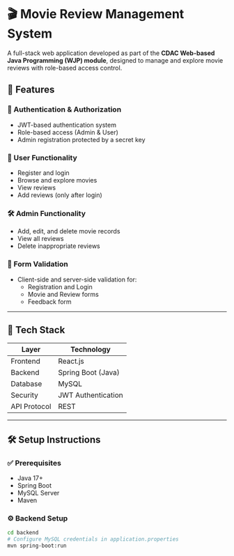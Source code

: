 # 🎬 Movie Review Management System

A full-stack web application developed as part of the **CDAC Web-based Java Programming (WJP) module**, designed to manage and explore movie reviews with role-based access control.

## 🚀 Features

### 🔐 Authentication & Authorization
- JWT-based authentication system
- Role-based access (Admin & User)
- Admin registration protected by a secret key

### 👤 User Functionality
- Register and login
- Browse and explore movies
- View reviews
- Add reviews (only after login)

### 🛠️ Admin Functionality
- Add, edit, and delete movie records
- View all reviews
- Delete inappropriate reviews

### 🧾 Form Validation
- Client-side and server-side validation for:
  - Registration and Login
  - Movie and Review forms
  - Feedback form

---

## 🧱 Tech Stack

| Layer        | Technology         |
|--------------|--------------------|
| Frontend     | React.js           |
| Backend      | Spring Boot (Java) |
| Database     | MySQL              |
| Security     | JWT Authentication |
| API Protocol | REST               |

---

## 🛠️ Setup Instructions

### ✅ Prerequisites
- Java 17+
- Spring Boot
- MySQL Server
- Maven

### ⚙️ Backend Setup
```bash
cd backend
# Configure MySQL credentials in application.properties
mvn spring-boot:run
